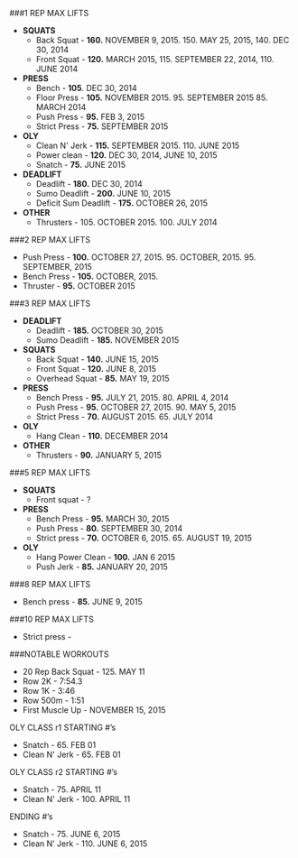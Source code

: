 ###1 REP MAX LIFTS

- **SQUATS**
  - Back Squat - **160.** NOVEMBER 9, 2015. 150. MAY 25, 2015, 140. DEC 30, 2014
  - Front Squat - **120.** MARCH 2015, 115. SEPTEMBER 22, 2014, 110. JUNE 2014
- **PRESS**
  - Bench - **105**. DEC 30, 2014
  - Floor Press - **105.** NOVEMBER 2015. 95. SEPTEMBER 2015 85. MARCH 2014
  - Push Press - **95.** FEB 3, 2015
  - Strict Press - **75.** SEPTEMBER 2015
- **OLY**
  - Clean N' Jerk - **115.** SEPTEMBER 2015. 110. JUNE 2015
  - Power clean - **120.** DEC 30, 2014, JUNE 10, 2015
  - Snatch - **75.** JUNE 2015
- **DEADLIFT**
  - Deadlift - **180.** DEC 30, 2014
  - Sumo Deadlift - **200.** JUNE 10, 2015
  - Deficit Sum Deadlift - **175.** OCTOBER 26, 2015
- **OTHER**
  - Thrusters - 105. OCTOBER 2015. 100. JULY 2014

###2 REP MAX LIFTS

- Push Press - **100.** OCTOBER 27, 2015. 95. OCTOBER, 2015. 95. SEPTEMBER, 2015
- Bench Press - **105.** OCTOBER, 2015.
- Thruster - **95.** OCTOBER 2015

###3 REP MAX LIFTS

- **DEADLIFT**
  - Deadlift - **185.** OCTOBER 30, 2015
  - Sumo Deadlift - **185.** NOVEMBER 2015
- **SQUATS**
  - Back Squat - **140.** JUNE 15, 2015
  - Front Squat - **120.** JUNE 8, 2015
  - Overhead Squat - **85.** MAY 19, 2015
- **PRESS**
  - Bench Press - **95.** JULY 21, 2015. 80. APRIL 4, 2014
  - Push Press - **95.** OCTOBER 27, 2015. 90. MAY 5, 2015
  - Strict Press - **70.** AUGUST 2015. 65. JULY 2014
- **OLY**
  - Hang Clean - **110.** DECEMBER 2014
- **OTHER**
  - Thrusters - **90.** JANUARY 5, 2015

###5 REP MAX LIFTS

- **SQUATS**
  - Front squat - ?
- **PRESS**
  - Bench Press - **95.** MARCH 30, 2015
  - Push Press - **80.** SEPTEMBER 30, 2014
  - Strict press - **70.** OCTOBER 6, 2015. 65. AUGUST 19, 2015
- **OLY**
  - Hang Power Clean - **100.** JAN 6 2015
  - Push Jerk - **85.** JANUARY 20, 2015

###8 REP MAX LIFTS

- Bench press - **85.** JUNE 9, 2015

###10 REP MAX LIFTS

- Strict press -

###NOTABLE WORKOUTS

- 20 Rep Back Squat - 125. MAY 11
- Row 2K - 7:54.3
- Row 1K - 3:46
- Row 500m - 1:51
- First Muscle Up - NOVEMBER 15, 2015

OLY CLASS r1
STARTING #’s

- Snatch - 65. FEB 01
- Clean N' Jerk - 65. FEB 01

OLY CLASS r2
STARTING #’s

- Snatch - 75. APRIL 11
- Clean N' Jerk - 100. APRIL 11

ENDING #’s

- Snatch - 75. JUNE 6, 2015
- Clean N’ Jerk - 110. JUNE 6, 2015